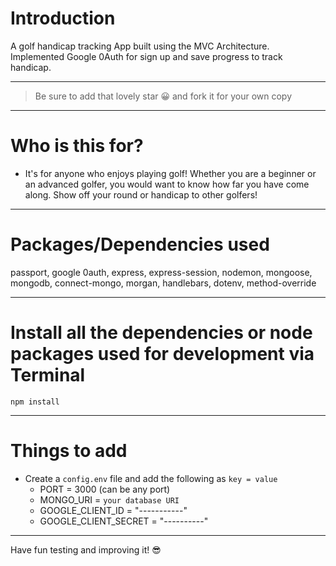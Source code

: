 # Introduction

A golf handicap tracking App built using the MVC Architecture. Implemented Google 0Auth for sign up and save progress to track handicap.


---

> Be sure to add that lovely star 😀 and fork it for your own copy

---

# Who is this for? 


- It's for anyone who enjoys playing golf! Whether you are a beginner or an advanced golfer, you would want to know how far you have come along. Show off your round or handicap to other golfers!

---

# Packages/Dependencies used 

passport, google 0auth, express, express-session, nodemon, mongoose, mongodb, connect-mongo, morgan, handlebars, dotenv, method-override

---

# Install all the dependencies or node packages used for development via Terminal

`npm install` 

---

# Things to add

- Create a `config.env` file and add the following as `key = value` 
  - PORT = 3000 (can be any port) 
  - MONGO_URI = `your database URI`
  - GOOGLE_CLIENT_ID = "-----------"
  - GOOGLE_CLIENT_SECRET = "----------"
 ---
 
 Have fun testing and improving it! 😎


